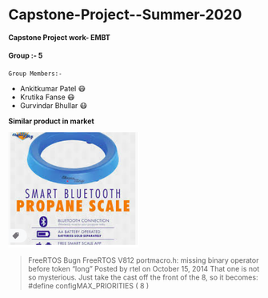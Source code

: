 # Capstone-Project--Summer-2020
#### Capstone Project work- EMBT
#### Group :- 5
    Group Members:- 
   - Ankitkumar Patel :mask:
   - Krutika Fanse    :mask:
   - Gurvindar Bhullar :mask:

**Similar product in market**


[![image](https://github.com/ankitpatel9300/Capstone-Project--Summer-2020/blob/master/Screenshot%20from%202020-06-28%2017-10-08.png)](https://www.amazon.ca/Flame-King-Smart-Propane-Scale/dp/B07NRC2W4C)


>   FreeRTOS Bugn FreeRTOS V812 portmacro.h: missing binary operator before token “long”
Posted by rtel on October 15, 2014
That one is not so mysterious.  Just take the cast off the front of the 8, so it becomes:
#define configMAX_PRIORITIES ( 8 )
